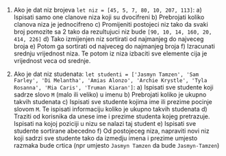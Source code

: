 1. Ako je dat niz brojeva `let niz = [45, 5, 7, 80, 10, 207, 113]`:
a) Ispisati samo one clanove niza koji su dvocifreni
b) Prebrojati koliko clanova niza je jednocifreno
c) Promijeniti postojeci niz tako da svaki broj pomozite sa 2 tako da rezultujuci niz bude `[90, 10, 14, 160, 20, 414, 226]`
d) Tako izmijenjen niz sortirati od najmanjeg do najveceg broja
e) Potom ga sortirati od najveceg do najmanjeg broja
f) Izracunati srednju vrijednost niza. Te potom iz niza izbaciti sve elemente cija je vrijednost veca od srednje.


2. Ako je dat niz studenata: `let studenti = ['Jasmyn Tamzen', 'Sam Farley', 'Di Melantha', 'Amias Alonzo', 'Archie Krystle', 'Tyla Rosanna', 'Mia Caris', 'Truman Kiaran']`:
a) Ispisati sve studente koji sadrze slovo `M` (malo ili veliko) u imenu
b) Prebrojati koliko je ukupno takvih studenata
c) Ispisati sve studente kojima ime ili prezime pocinje slovom `M`. Te ispisati informaciju koliko je ukupno takvih studenata
d) Traziti od korisnika da unese ime i prezime studenta kojeg pretrazuje. Ispisati na kojoj poziciji u nizu se nalazi taj student
e) Ispisati sve studente sortirane abecedno
f) Od postojeceg niza, napraviti novi niz koji sadrzi sve studente tako da izmedju imena i prezime umjesto razmaka  bude crtica (npr umjesto `Jasmyn Tamzen` da bude `Jasmyn-Tamzen`)
